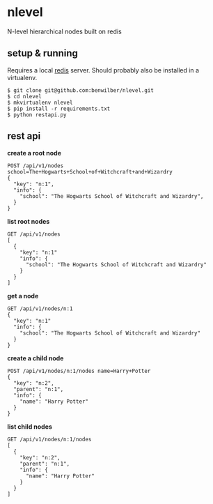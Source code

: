 nlevel
======

N-level hierarchical nodes built on redis

setup & running
---------------

Requires a local [redis](http://redis.io/download) server.  Should probably also be installed in a virtualenv.

    $ git clone git@github.com:benwilber/nlevel.git
    $ cd nlevel
    $ mkvirtualenv nlevel
    $ pip install -r requirements.txt
    $ python restapi.py
    
rest api
--------

__create a root node__
    
    POST /api/v1/nodes school=The+Hogwarts+School+of+Witchcraft+and+Wizardry
    {
      "key": "n:1",
      "info": {
        "school": "The Hogwarts School of Witchcraft and Wizardry", 
      }
    }

__list root nodes__

    GET /api/v1/nodes
    [
      {
        "key": "n:1"
        "info": {
          "school": "The Hogwarts School of Witchcraft and Wizardry"
        }
      }
    ]
    
__get a node__

    GET /api/v1/nodes/n:1
    {
      "key": "n:1"
      "info": {
        "school": "The Hogwarts School of Witchcraft and Wizardry"
      }
    }

__create a child node__

    POST /api/v1/nodes/n:1/nodes name=Harry+Potter
    {
      "key": "n:2",
      "parent": "n:1",
      "info": {
        "name": "Harry Potter"
      }
    }

__list child nodes__

    GET /api/v1/nodes/n:1/nodes
    [
      {
        "key": "n:2",
        "parent": "n:1",
        "info": {
          "name": "Harry Potter"
        }
      }
    ]
